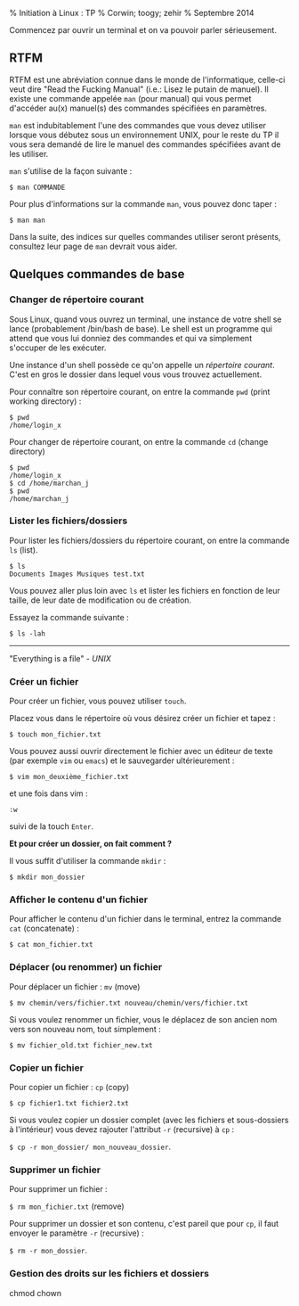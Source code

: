 % Initiation à Linux : TP
% Corwin; toogy; zehir
% Septembre 2014

Commencez par ouvrir un terminal et on va pouvoir parler sérieusement.

## RTFM
RTFM est une abréviation connue dans le monde de l'informatique, celle-ci veut
dire "Read the Fucking Manual" (i.e.: Lisez le putain de manuel). Il existe une
commande appelée `man` (pour manual) qui vous permet d'accéder au(x) manuel(s)
des commandes spécifiées en paramètres.

`man` est indubitablement l'une des commandes que vous devez utiliser lorsque
vous débutez sous un environnement UNIX, pour le reste du TP il vous sera
demandé de lire le manuel des commandes spécifiées avant de les utiliser.

`man` s'utilise de la façon suivante :
```
$ man COMMANDE
```
Pour plus d'informations sur la commande `man`, vous pouvez donc taper :
```
$ man man
```

Dans la suite, des indices sur quelles commandes utiliser seront présents,
consultez leur page de `man` devrait vous aider.

## Quelques commandes de base

### Changer de répertoire courant

Sous Linux, quand vous ouvrez un terminal, une instance de votre shell se lance
(probablement /bin/bash de base). Le shell est un programme qui attend que vous
lui donniez des commandes et qui va simplement s'occuper de les exécuter.

Une instance d'un shell possède ce qu'on appelle un *répertoire courant*. C'est
en gros le dossier dans lequel vous vous trouvez actuellement.

Pour connaître son répertoire courant, on entre la commande `pwd` (print working
directory) :
```
$ pwd
/home/login_x
```

Pour changer de répertoire courant, on entre la commande `cd` (change
directory)
```
$ pwd
/home/login_x
$ cd /home/marchan_j
$ pwd
/home/marchan_j
```

### Lister les fichiers/dossiers

Pour lister les fichiers/dossiers du répertoire courant, on entre la commande
`ls` (list).

```
$ ls
Documents Images Musiques test.txt
```

Vous pouvez aller plus loin avec `ls` et lister les fichiers en fonction de
leur taille, de leur date de modification ou de création.

Essayez la commande suivante :
```
$ ls -lah
```

***

"Everything is a file" - *UNIX*

### Créer un fichier

Pour créer un fichier, vous pouvez utiliser `touch`.

Placez vous dans le répertoire où vous désirez créer un fichier et tapez :

`$ touch mon_fichier.txt`

Vous pouvez aussi ouvrir directement le fichier avec un éditeur de texte (par
exemple `vim` ou `emacs`) et le sauvegarder ultérieurement :

```
$ vim mon_deuxième_fichier.txt
```

et une fois dans vim :

```
:w
```
suivi de la touch `Enter`.

**Et pour créer un dossier, on fait comment ?**

Il vous suffit d'utiliser la commande `mkdir` :

```
$ mkdir mon_dossier
```

### Afficher le contenu d'un fichier

Pour afficher le contenu d'un fichier dans le terminal, entrez la commande `cat`
(concatenate) :

`$ cat mon_fichier.txt`

### Déplacer (ou renommer) un fichier

Pour déplacer un fichier : `mv` (move)

`$ mv chemin/vers/fichier.txt nouveau/chemin/vers/fichier.txt`

Si vous voulez renommer un fichier, vous le déplacez de son ancien nom vers son
nouveau nom, tout simplement :

`$ mv fichier_old.txt fichier_new.txt`

### Copier un fichier

Pour copier un fichier : `cp` (copy)

`$ cp fichier1.txt fichier2.txt`

Si vous voulez copier un dossier complet (avec les fichiers et sous-dossiers à
l'intérieur) vous devez rajouter l'attribut `-r` (recursive) à `cp` :

`$ cp -r mon_dossier/ mon_nouveau_dossier`.

### Supprimer un fichier

Pour supprimer un fichier :

`$ rm mon_fichier.txt` (remove)

Pour supprimer un dossier et son contenu, c'est pareil que pour `cp`, il faut
envoyer le paramètre `-r` (recursive) :

`$ rm -r mon_dossier`.

### Gestion des droits sur les fichiers et dossiers

chmod chown

